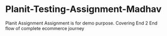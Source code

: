 # Planit-Testing-Assignment-Madhav
Planit Assignment 
Assignment is for demo purpose.
Covering End 2 End flow of complete ecommerce journey
